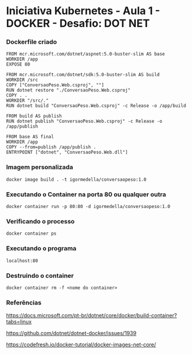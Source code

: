 # Iniciativa Kubernetes - Aula 1 - DOCKER - Desafio: DOT NET

### Dockerfile criado
```
FROM mcr.microsoft.com/dotnet/aspnet:5.0-buster-slim AS base
WORKDIR /app
EXPOSE 80

FROM mcr.microsoft.com/dotnet/sdk:5.0-buster-slim AS build
WORKDIR /src
COPY ["ConversaoPeso.Web.csproj", ""]
RUN dotnet restore "./ConversaoPeso.Web.csproj"
COPY . .
WORKDIR "/src/."
RUN dotnet build "ConversaoPeso.Web.csproj" -c Release -o /app/build

FROM build AS publish
RUN dotnet publish "ConversaoPeso.Web.csproj" -c Release -o /app/publish

FROM base AS final
WORKDIR /app
COPY --from=publish /app/publish .
ENTRYPOINT ["dotnet", "ConversaoPeso.Web.dll"]
```
### Imagem personalizada
```
docker image build . -t igormedella/conversaopeso:1.0 
```

### Executando o Container na porta 80 ou qualquer outra
```
docker container run -p 80:80 -d igormedella/conversaopeso:1.0
```

### Verificando o processo
```
docker container ps
```
### Executando o programa
```
localhost:80
```
### Destruindo o container
```
docker container rm -f <nome do container>
```
### Referências

https://docs.microsoft.com/pt-br/dotnet/core/docker/build-container?tabs=linux

https://github.com/dotnet/dotnet-docker/issues/1939

https://codefresh.io/docker-tutorial/docker-images-net-core/
